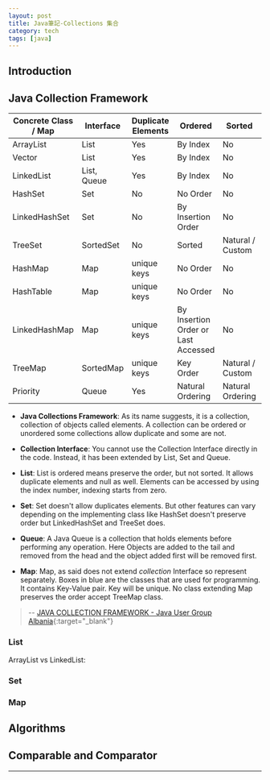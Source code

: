 ```yaml
---
layout: post
title: Java筆記-Collections 集合
category: tech
tags: [java]
---
```


## Introduction



## Java Collection Framework

<table>
    <thead>
        <tr>
            <th>Concrete Class / Map</th>
            <th>Interface</th>
            <th>Duplicate Elements</th>
            <th>Ordered</th>
            <th>Sorted</th>
            <th>Allow Null</th>
        </tr>
    </thead>
    <tbody>
        <tr>
            <td>ArrayList</td>
            <td>List</td>
            <td>Yes</td>
            <td>By Index</td>
            <td>No</td>
            <td>Yes</td>
        </tr>
        <tr>
            <td>Vector</td>
            <td>List</td>
            <td>Yes</td>
            <td>By Index</td>
            <td>No</td>
            <td>Yes</td>
        </tr>
        <tr>
            <td>LinkedList</td>
            <td>List, Queue</td>
            <td>Yes</td>
            <td>By Index</td>
            <td>No</td>
            <td>Yes</td>
        </tr>
        <tr>
            <td>HashSet</td>
            <td>Set</td>
            <td>No</td>
            <td>No Order</td>
            <td>No</td>
            <td>Yes</td>
        </tr>
        <tr>
            <td>LinkedHashSet</td>
            <td>Set</td>
            <td>No</td>
            <td>By Insertion Order</td>
            <td>No</td>
            <td>Yes</td>
        </tr>
        <tr>
            <td>TreeSet</td>
            <td>SortedSet</td>
            <td>No</td>
            <td>Sorted</td>
            <td>Natural / Custom</td>
            <td>No</td>
        </tr>
        <tr>
            <td>HashMap</td>
            <td>Map</td>
            <td>unique keys</td>
            <td>No Order</td>
            <td>No</td>
            <td>Yes</td>
        </tr>
        <tr>
            <td>HashTable</td>
            <td>Map</td>
            <td>unique keys</td>
            <td>No Order</td>
            <td>No</td>
            <td>No</td>
        </tr>
        <tr>
            <td>LinkedHashMap</td>
            <td>Map</td>
            <td>unique keys</td>
            <td>By Insertion Order or Last Accessed</td>
            <td>No</td>
            <td>Yes</td>
        </tr>
        <tr>
            <td>TreeMap</td>
            <td>SortedMap</td>
            <td>unique keys</td>
            <td>Key Order</td>
            <td>Natural / Custom</td>
            <td>No</td>
        </tr>
        <tr>
            <td>Priority</td>
            <td>Queue</td>
            <td>Yes</td>
            <td>Natural Ordering</td>
            <td>Natural Ordering</td>
            <td>No</td>
        </tr>                                                
    </tbody>
</table>

- **Java Collections Framework**: As its name suggests, it is a collection, collection of objects called elements. A collection can be ordered or unordered some collections allow duplicate and some
 are not.

- **Collection Interface**: You cannot use the Collection Interface directly in the code. Instead, it has been extended by List, Set and Queue.

- **List**: List is ordered means preserve the order, but not sorted. It allows duplicate elements and null as well. Elements can be accessed by using the index number,
 indexing starts from zero.

- **Set**: Set doesn't allow duplicates elements. But other features can vary depending on the implementing class like HashSet doesn't preserve order but LinkedHashSet
 and TreeSet does.

- **Queue**: A Java Queue is a collection that holds elements before performing any operation. Here Objects are added to the tail and removed from the head and the object
 added first will be removed first.

- **Map**: Map, as said does not extend *collection* Interface so represent separately. Boxes in blue are the classes that are used for programming. It contains Key-Value
 pair. Key will be unique. No class extending Map preserves the order accept TreeMap class.

> -- [JAVA COLLECTION FRAMEWORK - Java User Group Albania](https://jugalbania.wordpress.com/2018/01/09/java-collection-framework/){:target="_blank"}

### List

ArrayList vs LinkedList:



### Set

### Map

## Algorithms

## Comparable and Comparator

---